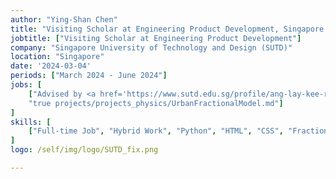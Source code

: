 ```yaml
---
author: "Ying-Shan Chen"
title: "Visiting Scholar at Engineering Product Development, Singapore University of Technology and Design (SUTD), Singapore"
jobtitle: ["Visiting Scholar at Engineering Product Development"]
company: "Singapore University of Technology and Design (SUTD)"
location: "Singapore"
date: '2024-03-04'
periods: ["March 2024 - June 2024"]
jobs: [
    ["Advised by <a href='https://www.sutd.edu.sg/profile/ang-lay-kee-ricky'>Prof. ANG Lay Kee, Ricky</a>",
    "true projects/projects_physics/UrbanFractionalModel.md"]
]
skills: [
    ["Full-time Job", "Hybrid Work", "Python", "HTML", "CSS", "Fractional Model", "Data Analysis"]
]
logo: /self/img/logo/SUTD_fix.png

---
```

